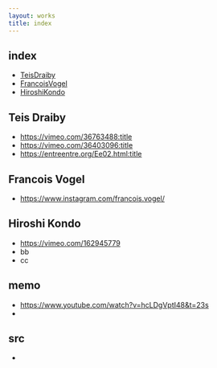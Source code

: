 ```yaml
---
layout: works
title: index
---
```


## index
* <a href="#TeisDraiby">TeisDraiby</a>
* <a href="#FrancoisVogel">FrancoisVogel</a>
* <a href="#HiroshiKondo">HiroshiKondo</a>

## <span id="TeisDraiby">Teis Draiby</id>
* https://vimeo.com/36763488:title
* https://vimeo.com/36403096:title
* https://entreentre.org/Ee02.html:title

## <span id="FrancoisVogel">Francois Vogel</span>
* https://www.instagram.com/francois.vogel/

## <span id="HiroshiKondo">Hiroshi Kondo</span>
* https://vimeo.com/162945779
* bb
* cc

## memo
* https://www.youtube.com/watch?v=hcLDgVptI48&t=23s
* 

## src
* 

